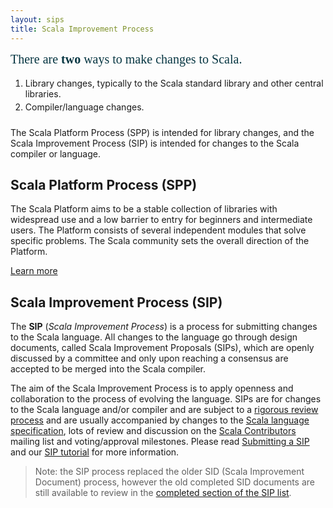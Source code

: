 ```yaml
---
layout: sips
title: Scala Improvement Process
---
```



<div style="font-size: 1.25rem; color: #073642; font-weight: 400; font-family: 'Roboto Slab', serif; margin-bottom: 18px;"> There are <strong>two</strong> ways to make changes to Scala.</div>

<ol style="margin-bottom: 24px;">
  <li style="margin-bottom: 4px;">Library changes, typically to the Scala standard library and other central libraries.</li>
  <li style="margin-bottom: 4px;">Compiler/language changes.</li>
</ol>

The Scala Platform Process (SPP) is intended for library changes, and the Scala
Improvement Process (SIP) is intended for changes to the Scala compiler or
language.


## Scala Platform Process (SPP)

The Scala Platform aims to be a stable collection of libraries with widespread
use and a low barrier to entry for beginners and intermediate users. The
Platform consists of several independent modules that solve specific problems.
The Scala community sets the overall direction of the Platform.

<a class="button" href="https://scalacenter.github.io/platform-staging/platform.html">Learn more</a>



## Scala Improvement Process (SIP)

The **SIP** (_Scala Improvement Process_) is a process for submitting changes to
the Scala language. All changes to the language go through design documents,
called Scala Improvement Proposals (SIPs), which are openly discussed by a
committee and only upon reaching a consensus are accepted to be merged into the
Scala compiler.

The aim of the Scala Improvement Process is to apply openness and collaboration
to the process of evolving the language. SIPs are for changes to the Scala
language and/or compiler and are subject to a [rigorous review process](./sip-submission.html)
and are usually accompanied by changes to the
[Scala language specification](http://www.scala-lang.org/files/archive/spec/2.12/), lots of
review and discussion on the [Scala Contributors](https://contributors.scala-lang.org/) mailing list and
voting/approval milestones. Please read [Submitting a SIP](./sip-submission.html) and our
[SIP tutorial](./sip-tutorial.html) for more information.

> Note: the SIP process replaced the older SID (Scala Improvement Document) process,
however the old completed SID documents are still available to review in the
[completed section of the SIP list](sip-list.html).
